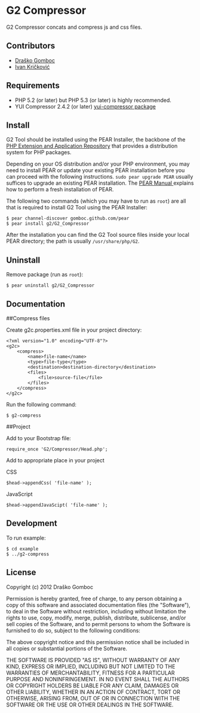 G2 Compressor
=============

G2 Compressor concats and compress js and css files.

Contributors
------------

* [Draško Gomboc](https://github.com/gomboc)
* [Ivan Kričković](https://github.com/ivankoni)

Requirements
------------

* PHP 5.2 (or later) but PHP 5.3 (or later) is highly recommended.
* YUI Compressor 2.4.2 (or later) [yui-compressor package](http://packages.ubuntu.com/lucid/yui-compressor)

Install
-------

G2 Tool should be installed using the PEAR Installer, the backbone of the [PHP Extension and Application Repository](http://pear.php.net/) that provides a distribution system for PHP packages.

Depending on your OS distribution and/or your PHP environment, you may need to install PEAR or update your existing PEAR installation before you can proceed with the following instructions. `sudo pear upgrade PEAR` usually suffices to upgrade an existing PEAR installation. The [PEAR Manual ](http://pear.php.net/manual/en/installation.getting.php) explains how to perform a fresh installation of PEAR.

The following two commands (which you may have to run as `root`) are all that is required to install G2 Tool using the PEAR Installer:

    $ pear channel-discover gomboc.github.com/pear
    $ pear install g2/G2_Compressor

After the installation you can find the G2 Tool source files inside your local PEAR directory; the path is usually `/usr/share/php/G2`.
	
Uninstall
---------

Remove package (run as `root`):

	$ pear uninstall g2/G2_Compressor
	
Documentation
-------------

##Compress files

Create g2c.properties.xml file in your project directory:

	<?xml version="1.0" encoding="UTF-8"?>
	<g2c>
		<compress>
			<name>file-name</name>
			<type>file-type</type>
			<destination>destination-directory</destination>
			<files>
				<file>source-file</file>
			</files>
		</compress>	
	</g2c>

Run the following command:

	$ g2-compress
	
##Project

Add to your Bootstrap file:

	require_once 'G2/Compressor/Head.php';
	
Add to appropriate place in your project

CSS
	
	$head->appendCss( 'file-name' );
	
JavaScript

	$head->appendJavaScipt( 'file-name' );

Development
-----------

To run example:

	$ cd example
	$ ../g2-compress
	
License
-------

Copyright (c) 2012 Draško Gomboc

Permission is hereby granted, free of charge, to any person obtaining a copy of this software and associated documentation files (the "Software"), to deal in the Software without restriction, including without limitation the rights to use, copy, modify, merge, publish, distribute, sublicense, and/or sell copies of the Software, and to permit persons to whom the Software is furnished to do so, subject to the following conditions:

The above copyright notice and this permission notice shall be included in all copies or substantial portions of the Software.

THE SOFTWARE IS PROVIDED "AS IS", WITHOUT WARRANTY OF ANY KIND, EXPRESS OR IMPLIED, INCLUDING BUT NOT LIMITED TO THE WARRANTIES OF MERCHANTABILITY, FITNESS FOR A PARTICULAR PURPOSE AND NONINFRINGEMENT. IN NO EVENT SHALL THE AUTHORS OR COPYRIGHT HOLDERS BE LIABLE FOR ANY CLAIM, DAMAGES OR OTHER LIABILITY, WHETHER IN AN ACTION OF CONTRACT, TORT OR OTHERWISE, ARISING FROM, OUT OF OR IN CONNECTION WITH THE SOFTWARE OR THE USE OR OTHER DEALINGS IN THE SOFTWARE.
